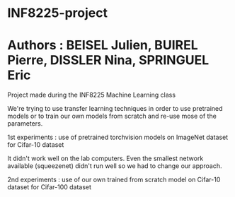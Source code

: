 # INF8225-project

# Authors : BEISEL Julien, BUIREL Pierre, DISSLER Nina, SPRINGUEL Eric

Project made during the INF8225 Machine Learning class 

We're trying to use transfer learning techniques in order to use pretrained models or to train our own models from scratch and re-use mose of the parameters.

1st experiments : use of pretrained torchvision models on ImageNet dataset for Cifar-10 dataset

It didn't work well on the lab computers. Even the smallest network available (squeezenet) didn't run well so we had to change our approach.

2nd experiments : use of our own trained from scratch model on Cifar-10 dataset for Cifar-100 dataset

